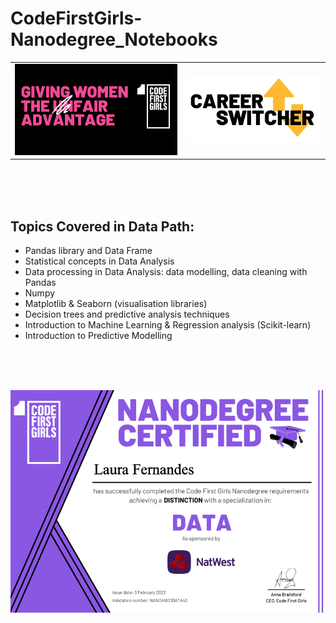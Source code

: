 # CodeFirstGirls-Nanodegree_Notebooks
<table><tr>
<p align="center" width="100%">
 <td>  <img src="data/images/CFG.png" width="600"> </td>
 <td> <img src="data/images/Switcher.png" width="500"> </td>
</p>
</tr></table>

</br>
</br>
</br>

## Topics Covered in Data Path:

* Pandas library and Data Frame
* Statistical concepts in Data Analysis
* Data processing in Data Analysis: data modelling, data cleaning with Pandas
* Numpy
* Matplotlib & Seaborn (visualisation libraries)
* Decision trees and predictive analysis techniques 
* Introduction to Machine Learning & Regression analysis (Scikit-learn)
* Introduction to Predictive Modelling


</br>
</br>
</br>


<p align="center" width="100%">
 <img src="data/images/CFG-Certificate.png" width="700">
 </p>
